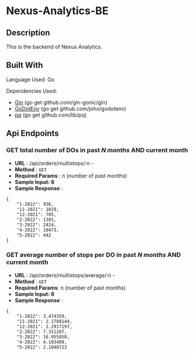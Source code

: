 # Nexus-Analytics-BE

## Description
This is the backend of Nexus Analytics. 

## Built With
Language Used: Go

Dependencies Used:
* [Gin](https://github.com/gin-gonic/gin) (go get github.com/gin-gonic/gin)
* [GoDotEnv](https://github.com/joho/godotenv) (go get github.com/joho/godotenv)
* [pq](https://github.com/lib/pq) (go get github.com/lib/pq)

## Api Endpoints 
 

### GET total number of DOs in past *N months* AND current month
* **URL** : /api/orders/multistops/:n - 
* **Method** :  `GET`
* **Required Params** : n (number of past months)
* **Sample Input: 6**
* **Sample Response** :
```    
{
    "1-2022": 936,
    "11-2021": 1029,
    "12-2021": 785,
    "2-2022": 1391,
    "3-2022": 2424,
    "4-2022": 10473,
    "5-2022": 442
}
 ```
    
### GET average number of stops per DO in past *N months* AND current month
* **URL** : /api/orders/multistops/average/:n - 
* **Method** : `GET`
* **Required Params**: n (number of past months)
* **Sample Input: 6**
* **Sample Response** :
```
{
    "1-2022": 3.474359,
    "11-2021": 2.1788144,
    "12-2021": 2.2917197,
    "2-2022": 7.311287,
    "3-2022": 16.955858,
    "4-2022": 4.103409,
    "5-2022": 2.1040723




